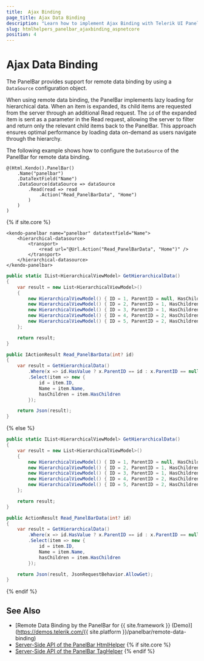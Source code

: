 ```yaml
---
title:  Ajax Binding
page_title: Ajax Data Binding
description: "Learn how to implement Ajax Binding with Telerik UI PanelBar component for {{ site.framework }}."
slug: htmlhelpers_panelbar_ajaxbinding_aspnetcore
position: 4
---
```


# Ajax Data Binding

The PanelBar provides support for remote data binding by using a `DataSource` configuration object. 

When using remote data binding, the PanelBar implements lazy loading for hierarchical data. When an item is expanded, its child items are requested from the server through an additional Read request. The `id` of the expanded item is sent as a parameter in the Read request, allowing the server to filter and return only the relevant child items back to the PanelBar. This approach ensures optimal performance by loading data on-demand as users navigate through the hierarchy.

The following example shows how to configure the `DataSource` of the PanelBar for remote data binding.

```HtmlHelper
@(Html.Kendo().PanelBar()
    .Name("panelbar")
    .DataTextField("Name")
    .DataSource(dataSource => dataSource
        .Read(read => read
            .Action("Read_PanelBarData", "Home")
        )
    )
)
```
{% if site.core %}
```TagHelper
<kendo-panelbar name="panelbar" datatextfield="Name">
    <hierarchical-datasource>
        <transport>
            <read url="@Url.Action("Read_PanelBarData", "Home")" />
        </transport>
    </hierarchical-datasource>
</kendo-panelbar>
```
```C# Controller
public static IList<HierarchicalViewModel> GetHierarchicalData()
{
    var result = new List<HierarchicalViewModel>()
    {
        new HierarchicalViewModel() { ID = 1, ParentID = null, HasChildren = true, Name = "Parent item" },
        new HierarchicalViewModel() { ID = 2, ParentID = 1, HasChildren = true, Name = "Parent item" },
        new HierarchicalViewModel() { ID = 3, ParentID = 1, HasChildren = false, Name = "Item" },
        new HierarchicalViewModel() { ID = 4, ParentID = 2, HasChildren = false, Name = "Item" },
        new HierarchicalViewModel() { ID = 5, ParentID = 2, HasChildren = false, Name = "Item" }
    };

    return result;
}

public IActionResult Read_PanelBarData(int? id)
{
    var result = GetHierarchicalData()
        .Where(x => id.HasValue ? x.ParentID == id : x.ParentID == null)
        .Select(item => new {
            id = item.ID,
            Name = item.Name,
            hasChildren = item.HasChildren
        });

    return Json(result);
}
```
{% else %}
```C# Controller
public static IList<HierarchicalViewModel> GetHierarchicalData()
{
    var result = new List<HierarchicalViewModel>()
    {
        new HierarchicalViewModel() { ID = 1, ParentID = null, HasChildren = true, Name = "Parent item" },
        new HierarchicalViewModel() { ID = 2, ParentID = 1, HasChildren = true, Name = "Parent item" },
        new HierarchicalViewModel() { ID = 3, ParentID = 1, HasChildren = false, Name = "Item" },
        new HierarchicalViewModel() { ID = 4, ParentID = 2, HasChildren = false, Name = "Item" },
        new HierarchicalViewModel() { ID = 5, ParentID = 2, HasChildren = false, Name = "Item" }
    };

    return result;
}

public ActionResult Read_PanelBarData(int? id)
{
    var result = GetHierarchicalData()
        .Where(x => id.HasValue ? x.ParentID == id : x.ParentID == null)
        .Select(item => new {
            id = item.ID,
            Name = item.Name,
            hasChildren = item.HasChildren
        });

    return Json(result, JsonRequestBehavior.AllowGet);
}
```
{% endif %}

## See Also

* [Remote Data Binding by the PanelBar for {{ site.framework }} (Demo)](https://demos.telerik.com/{{ site.platform }}/panelbar/remote-data-binding)
* [Server-Side API of the PanelBar HtmlHelper](/api/panelbar)
{% if site.core %}
* [Server-Side API of the PanelBar TagHelper](/api/taghelpers/panelbar)
{% endif %}
